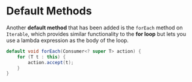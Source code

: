 # Default Methods

Another **default method** that has been added is the `forEach` method on `Iterable`, which provides similar functionality to the **for loop** but lets you use a lambda expression as the body of the loop.

```java
default void forEach(Consumer<? super T> action) {
    for (T t : this) {
        action.accept(t);
    }
}
```









